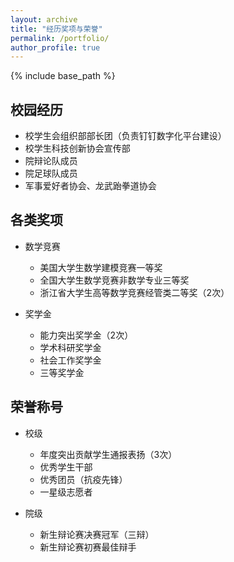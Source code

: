 ```yaml
---
layout: archive
title: "经历奖项与荣誉"
permalink: /portfolio/
author_profile: true
---
```


{% include base_path %}

## 校园经历
* 校学生会组织部部长团（负责钉钉数字化平台建设）
* 校学生科技创新协会宣传部
* 院辩论队成员
* 院足球队成员
* 军事爱好者协会、龙武跆拳道协会

## 各类奖项

* 数学竞赛
  * 美国大学生数学建模竞赛一等奖
  * 全国大学生数学竞赛非数学专业三等奖
  * 浙江省大学生高等数学竞赛经管类二等奖（2次）
  
* 奖学金
  * 能力突出奖学金（2次）
  * 学术科研奖学金
  * 社会工作奖学金
  * 三等奖学金
  
## 荣誉称号
* 校级
  * 年度突出贡献学生通报表扬（3次）
  * 优秀学生干部
  * 优秀团员（抗疫先锋）
  * 一星级志愿者
  
* 院级
  * 新生辩论赛决赛冠军（三辩）
  * 新生辩论赛初赛最佳辩手

